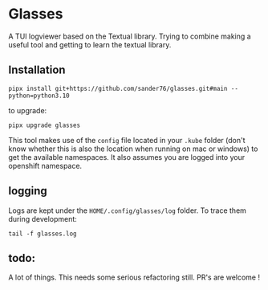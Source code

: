 # Glasses

A TUI logviewer based on the Textual library. Trying to combine making a useful tool and getting to learn the textual library.

## Installation

```
pipx install git+https://github.com/sander76/glasses.git#main --python=python3.10
```

to upgrade:

```
pipx upgrade glasses
```

This tool makes use of the `config` file located in your `.kube` folder (don't know whether this is also the location when running on mac or windows) to get the available namespaces. It also assumes you are logged into your openshift namespace.

## logging

Logs are kept under the `HOME/.config/glasses/log` folder.
To trace them during development:

```
tail -f glasses.log
```

## todo:

A lot of things. This needs some serious refactoring still. PR's are welcome !

